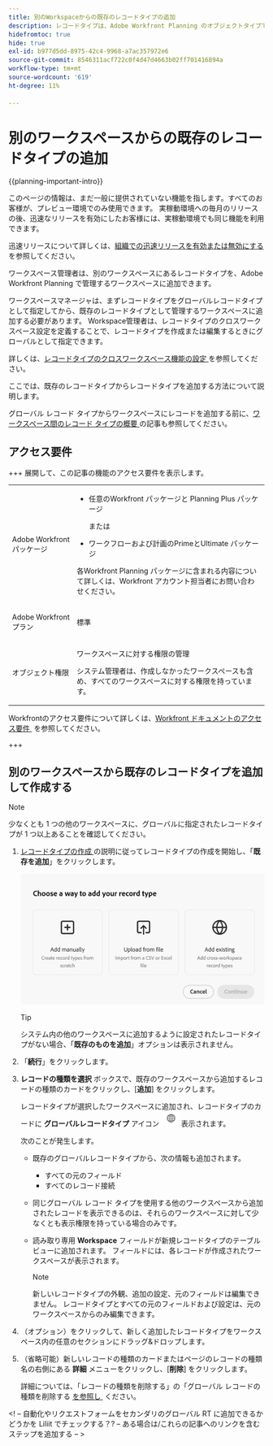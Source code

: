 ```yaml
---
title: 別のWorkspaceからの既存のレコードタイプの追加
description: レコードタイプは、Adobe Workfront Planning のオブジェクトタイプです。Workfront Planning では、別のワークスペースで作成された既存のレコードタイプを追加できます。
hidefromtoc: true
hide: true
exl-id: b977d5dd-8975-42c4-9968-a7ac357972e6
source-git-commit: 8546311acf722c0f4d47d4663b02ff701416894a
workflow-type: tm+mt
source-wordcount: '619'
ht-degree: 11%

---
```


<!-- add these to the metadata, when making this public: 

feature: Workfront Planning
role: User, Admin
author: Alina
recommendations: noDisplay, noCatalog
-->

# 別のワークスペースからの既存のレコードタイプの追加

{{planning-important-intro}}

<span class="preview">このページの情報は、まだ一般に提供されていない機能を指します。すべてのお客様が、プレビュー環境でのみ使用できます。 実稼動環境への毎月のリリースの後、迅速なリリースを有効にしたお客様には、実稼動環境でも同じ機能を利用できます。</span>

<span class="preview">迅速リリースについて詳しくは、[組織での迅速リリースを有効または無効にする](/help/quicksilver/administration-and-setup/set-up-workfront/configure-system-defaults/enable-fast-release-process.md)を参照してください。</span>

ワークスペース管理者は、別のワークスペースにあるレコードタイプを、Adobe Workfront Planning で管理するワークスペースに追加できます。

ワークスペースマネージャは、まずレコードタイプをグローバルレコードタイプとして指定してから、既存のレコードタイプとして管理するワークスペースに追加する必要があります。 Workspace管理者は、レコードタイプのクロスワークスペース設定を定義することで、レコードタイプを作成または編集するときにグローバルとして指定できます。

詳しくは、[&#x200B; レコードタイプのクロスワークスペース機能の設定 &#x200B;](/help/quicksilver/planning/architecture/configure-record-type-cross-workspace-capabilities.md) を参照してください。

ここでは、既存のレコードタイプからレコードタイプを追加する方法について説明します。

グローバル レコード タイプからワークスペースにレコードを追加する前に、[&#x200B; ワークスペース間のレコード タイプの概要 &#x200B;](/help/quicksilver/planning/architecture/cross-workspace-record-types-overview.md) の記事も参照してください。


## アクセス要件

+++ 展開して、この記事の機能のアクセス要件を表示します。

<table style="table-layout:auto"> 
<col> 
</col> 
<col> 
</col> 
<tbody> 
    <tr> 
<tr> 
</tr>   
<tr> 
   <td role="rowheader"><p>Adobe Workfront パッケージ</p></td> 
   <td> 
<ul><li><p>任意のWorkfront パッケージと Planning Plus パッケージ</p></li>
<p>または</p>
<li><p>ワークフローおよび計画のPrimeとUltimate パッケージ</p></p></li></ul>
<p>各Workfront Planning パッケージに含まれる内容について詳しくは、Workfront アカウント担当者にお問い合わせください。 </p> 
   </td> 
  <tr> 
   <td role="rowheader"><p>Adobe Workfront プラン</p></td> 
   <td><p>標準</p>
   </td> 
  </tr> 
  <tr> 
   <td role="rowheader"><p>オブジェクト権限</p></td> 
   <td>   <p>ワークスペースに対する権限の管理</p>  
   <p>システム管理者は、作成しなかったワークスペースも含め、すべてのワークスペースに対する権限を持っています。</p>  </td> 
  </tr>  
</tbody> 
</table>

Workfrontのアクセス要件について詳しくは、[Workfront ドキュメントのアクセス要件 &#x200B;](/help/quicksilver/administration-and-setup/add-users/access-levels-and-object-permissions/access-level-requirements-in-documentation.md) を参照してください。

+++   

<!--Old:
<table style="table-layout:auto"> 
<col> 
</col> 
<col> 
</col> 
<tbody> 
    <tr> 
<tr> 

  </tr>   
<tr> 
   <td role="rowheader"><p>Adobe Workfront package</p></td> 
   <td> 
<ul><li><p>Any Workfront package</p></li>
<p>And</p>
<li><p>Any Planning package to create connectable record types</p></li>
<li><p>A Planning Plus package to create global record types</p></li>
</ul>
Or:
<ul><li><p>A Prime or Ultimate Workflow package</p> </li>
And
<li><p>A Planning Prime or Ultimate package</p></li></ul>
<p>For more information about what is included in each Workfront Planning package, contact your Workfront account manager. </p> 
   </td> 

  <tr> 
   <td role="rowheader"><p>Adobe Workfront license</p></td> 
   <td><p>Standard</p>
   </td> 
  </tr> 
  <tr> 
   <td role="rowheader"><p>Object permissions</p></td> 
   <td>   <p>Manage permissions to a workspace and to the record type</a> </p>  
   <p>System Administrators have permissions to all workspaces, including the ones they did not create</p>  </td> 
  </tr>  
</tbody> 
</table>-->

## 別のワークスペースから既存のレコードタイプを追加して作成する

>[!NOTE]
>
>少なくとも 1 つの他のワークスペースに、グローバルに指定されたレコードタイプが 1 つ以上あることを確認してください。

1. [&#x200B; レコードタイプの作成 &#x200B;](/help/quicksilver/planning/architecture/create-record-types.md) の説明に従ってレコードタイプの作成を開始し、「**既存を追加**」をクリックします。<!--check this - the option might have been renamed in the UI-->

   ![&#x200B; 別のワークスペースから追加するオプションを使用してレコードタイプを追加するモーダル &#x200B;](assets/add-record-type-from-existing-workspace-option-when-creating-records.png)

   >[!TIP]
   >
   >システム内の他のワークスペースに追加するように設定されたレコードタイプがない場合、「**既存のものを追加**」オプションは表示されません。

1. 「**続行**」をクリックします。
1. **レコードの種類を選択** ボックスで、既存のワークスペースから追加するレコードの種類のカードをクリックし、[**追加**] をクリックします。

   レコードタイプが選択したワークスペースに追加され、レコードタイプのカードに **グローバルレコードタイプ** アイコン ![](assets/global-icon.png) 表示されます。

   次のことが発生します。

   * 既存のグローバルレコードタイプから、次の情報も追加されます。

      * すべての元のフィールド
      * すべてのレコード接続
   * 同じグローバル レコード タイプを使用する他のワークスペースから追加されたレコードを表示できるのは、それらのワークスペースに対して少なくとも表示権限を持っている場合のみです。
   * 読み取り専用 **Workspace** フィールドが新規レコードタイプのテーブルビューに追加されます。 フィールドには、各レコードが作成されたワークスペースが表示されます。

     >[!NOTE]
     >
     >新しいレコードタイプの外観、追加の設定、元のフィールドは編集できません。 レコードタイプとすべての元のフィールドおよび設定は、元のワークスペースからのみ編集できます。

1. （オプション）をクリックして、新しく追加したレコードタイプをワークスペース内の任意のセクションにドラッグ&amp;ドロップします。
1. （省略可能）新しいレコードの種類のカードまたはページのレコードの種類名の右側にある **詳細** メニューをクリックし、[**削除**] をクリックします。

   詳細については、「レコードの種類を削除する」の「グローバル レコードの種類を削除する [&#x200B; を参照し &#x200B;](/help/quicksilver/planning/architecture/delete-record-types.md) ください。

<!--This will be released later with another epic: 
1. In the table view, click the **+** icon in the upper-right corner to add new fields. For information, see [Create fields](/help/quicksilver/planning/fields/create-fields.md).
1. (Optional) Click the **More** menu ![More menu](assets/more-menu.png) in the new record type's card, or to the right of the record type's name on its page, then click **Share** to share it with other users in the same workspace, or adjust their permissions to the record type.
-->

&lt;! – 自動化やリクエストフォームをセカンダリのグローバル RT に追加できるかどうかを Liliit でチェックする？? – ある場合は/これらの記事へのリンクを含むステップを追加する – >







